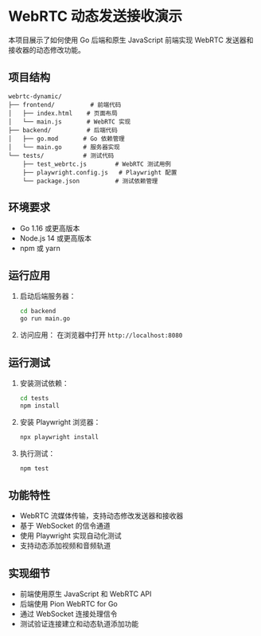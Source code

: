 # WebRTC 动态发送接收演示

本项目展示了如何使用 Go 后端和原生 JavaScript 前端实现 WebRTC 发送器和接收器的动态修改功能。

## 项目结构

```
webrtc-dynamic/
├── frontend/          # 前端代码
│   ├── index.html    # 页面布局
│   └── main.js       # WebRTC 实现
├── backend/          # 后端代码
│   ├── go.mod       # Go 依赖管理
│   └── main.go      # 服务器实现
└── tests/           # 测试代码
    ├── test_webrtc.js        # WebRTC 测试用例
    ├── playwright.config.js   # Playwright 配置
    └── package.json          # 测试依赖管理
```

## 环境要求

- Go 1.16 或更高版本
- Node.js 14 或更高版本
- npm 或 yarn

## 运行应用

1. 启动后端服务器：
   ```bash
   cd backend
   go run main.go
   ```

2. 访问应用：
   在浏览器中打开 `http://localhost:8080`

## 运行测试

1. 安装测试依赖：
   ```bash
   cd tests
   npm install
   ```

2. 安装 Playwright 浏览器：
   ```bash
   npx playwright install
   ```

3. 执行测试：
   ```bash
   npm test
   ```

## 功能特性

- WebRTC 流媒体传输，支持动态修改发送器和接收器
- 基于 WebSocket 的信令通道
- 使用 Playwright 实现自动化测试
- 支持动态添加视频和音频轨道

## 实现细节

- 前端使用原生 JavaScript 和 WebRTC API
- 后端使用 Pion WebRTC for Go
- 通过 WebSocket 连接处理信令
- 测试验证连接建立和动态轨道添加功能
